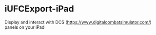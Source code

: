 # iUFCExport-iPad
Display and interact with DCS (https://www.digitalcombatsimulator.com/) panels on your iPad

